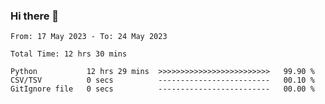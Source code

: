 ### Hi there 👋

<!--
**ututono/ututono** is a ✨ _special_ ✨ repository because its `README.md` (this file) appears on your GitHub profile.

Here are some ideas to get you started:

- 🔭 I’m currently working on ...
- 🌱 I’m currently learning ...
- 👯 I’m looking to collaborate on ...
- 🤔 I’m looking for help with ...
- 💬 Ask me about ...
- 📫 How to reach me: ...
- 😄 Pronouns: ...
- ⚡ Fun fact: ...
-->



<!--START_SECTION:waka-->

```text
From: 17 May 2023 - To: 24 May 2023

Total Time: 12 hrs 30 mins

Python           12 hrs 29 mins  >>>>>>>>>>>>>>>>>>>>>>>>>   99.90 %
CSV/TSV          0 secs          -------------------------   00.10 %
GitIgnore file   0 secs          -------------------------   00.00 %
```

<!--END_SECTION:waka-->
